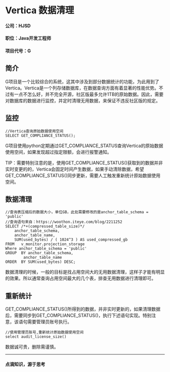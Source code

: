 # Vertica 数据清理

#### 公司：HJSD
#### 职位：Java开发工程师
#### 项目代号：G

## 简介
G项目是一个比较综合的系统，这其中涉及到部分数据统计的功能，为此用到了Vertica。Vertica是一个列存储数据库，在数据查询方面有着显著的性能优势。不过有一点不怎么好，并不完全开源，社区版最多允许1TB的原始数据。因此，需要对数据库的数据进行监控，并定时清理无用数据，来保证不违反社区版的规定。

## 监控

    //Vertica查询原始数据使用空间
    SELECT GET_COMPLIANCE_STATUS();

G项目使用python定期通过GET_COMPLIANCE_STATUS查询Vertica的原始数据使用空间，如果发现超过指定限额，会进行报警通知。

TIP：需要特别注意的是，使用GET_COMPLIANCE_STATUS()获取到的数据并非实时变更的的，Vertica会固定时间产生数据，如果手动清除数据，希望GET_COMPLIANCE_STATUS()同步更新，需要人工触发重新统计原始数据使用空间。

## 数据清理



    //查询表压缩后的数据大小，单位GB，此处需要修改的是anchor_table_schema = 'public'
    //查询语句来自：https://woothon.iteye.com/blog/2211252
    SELECT /*+(compressed_table_size)*/
        anchor_table_schema, 
        anchor_table_name, 
        SUM(used_bytes) / ( 1024^3 ) AS used_compressed_gb 
    FROM   v_monitor.projection_storage 
    Where anchor_table_schema = 'public'
    GROUP  BY anchor_table_schema, 
            anchor_table_name 
    ORDER  BY SUM(used_bytes) DESC;

数据清理的时候，一般的目标是找占用空间大的无用数据清理，这样子才能有明显的效果。所以通常查询占用空间最大的几个表，排查无用数据进行清理即可。


## 重新统计

GET_COMPLIANCE_STATUS()所得到的数据，并非实时更新的，如果清理数据后，需要同步到GET_COMPLIANCE_STATUS()，执行下述语句实现。特别注意，该语句需要管理员账号执行。

    //使用管理员账号,重新统计原始数据使用空间
    select audit_license_size()



数据诚可贵，删除需谨慎。


---

#### 点滴知识，源于思考

